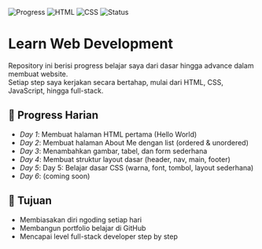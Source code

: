 ![Progress](https://img.shields.io/badge/Progress-5%2F30-blue)
![HTML](https://img.shields.io/badge/HTML-5%2F5-orange)
![CSS](https://img.shields.io/badge/CSS-1%2F10-blueviolet)
![Status](https://img.shields.io/badge/Learning-Active-brightgreen)

# Learn Web Development

Repository ini berisi progress belajar saya dari dasar hingga advance dalam membuat website.  
Setiap step saya kerjakan secara bertahap, mulai dari HTML, CSS, JavaScript, hingga full-stack.

## 📅 Progress Harian
- *Day 1*: Membuat halaman HTML pertama (Hello World)  
- *Day 2*: Membuat halaman About Me dengan list (ordered & unordered)
- *Day 3*: Menambahkan gambar, tabel, dan form sederhana
- *Day 4*: Membuat struktur layout dasar (header, nav, main, footer)
- *Day 5*: Day 5: Belajar dasar CSS (warna, font, tombol, layout sederhana)
- *Day 6*: (coming soon)

## 🎯 Tujuan
- Membiasakan diri ngoding setiap hari  
- Membangun portfolio belajar di GitHub  
- Mencapai level full-stack developer step by step
